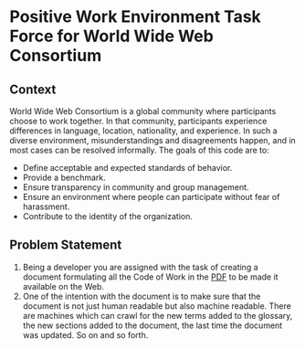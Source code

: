 # Positive Work Environment Task Force for World Wide Web Consortium

## Context
World Wide Web Consortium is a global community where participants choose to work together. In that community, participants experience differences in language, location, nationality, and experience. In such a diverse environment, misunderstandings and disagreements happen, and in most cases can be resolved informally. The goals of this code are to:
- Define acceptable and expected standards of behavior.
- Provide a benchmark.
- Ensure transparency in community and group management.
- Ensure an environment where people can participate without fear of harassment.
- Contribute to the identity of the organization.

## Problem Statement
1. Being a developer you are assigned with the task of creating a document formulating all the Code of Work in the [PDF](./Positive-Work-Environment-at-W3C_Code-of-Ethics-and-Professional-Conduct.pdf) to be made it available on the Web.
2. One of the intention with the document is to make sure that the document is not just human readable but also machine readable. There are machines which can crawl for the new terms added to the glossary, the new sections added to the document, the last time the document was updated. So on and so forth.


